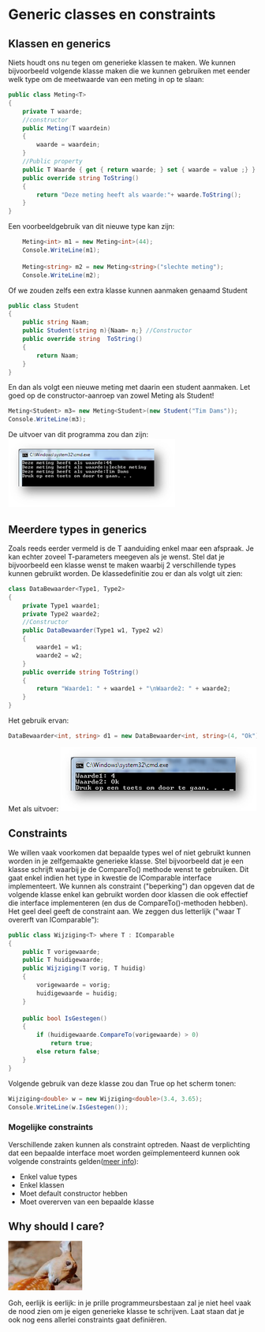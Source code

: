 # Generic classes en constraints

## Klassen en generics

Niets houdt ons nu tegen om generieke klassen te maken. We kunnen bijvoorbeeld volgende klasse maken die we kunnen gebruiken met eender welk type om de meetwaarde van een meting in op te slaan:

```csharp
public class Meting<T>
{
    private T waarde;
    //constructor
    public Meting(T waardein)
    {
        waarde = waardein;
    }
    //Public property
    public T Waarde { get { return waarde; } set { waarde = value ;} }
    public override string ToString()
    {
        return "Deze meting heeft als waarde:"+ waarde.ToString();
    }
}
```

Een voorbeeldgebruik van dit nieuwe type kan zijn:

```csharp
    Meting<int> m1 = new Meting<int>(44);
    Console.WriteLine(m1);

    Meting<string> m2 = new Meting<string>("slechte meting");
    Console.WriteLine(m2);
```

Of we zouden zelfs een extra klasse kunnen aanmaken genaamd Student

```csharp
public class Student
{
    public string Naam;
    public Student(string n){Naam= n;} //Constructor
    public override string  ToString()
    {
        return Naam;
    }
}
```

En dan als volgt een nieuwe meting met daarin een student aanmaken. Let goed op de constructor-aanroep van zowel Meting als Student!

```csharp
Meting<Student> m3= new Meting<Student>(new Student("Tim Dams"));
Console.WriteLine(m3);
```

De uitvoer van dit programma zou dan zijn: ![](../../.gitbook/assets/generics1.png)

## Meerdere types in generics

Zoals reeds eerder vermeld is de T aanduiding enkel maar een afspraak. Je kan echter zoveel T-parameters meegeven als je wenst. Stel dat je bijvoorbeeld een klasse wenst te maken waarbij 2 verschillende types kunnen gebruikt worden. De klassedefinitie zou er dan als volgt uit zien:

```csharp
class DataBewaarder<Type1, Type2>
{
    private Type1 waarde1;
    private Type2 waarde2;
    //Constructor
    public DataBewaarder(Type1 w1, Type2 w2)
    {
        waarde1 = w1;
        waarde2 = w2;
    }
    public override string ToString()
    {
        return "Waarde1: " + waarde1 + "\nWaarde2: " + waarde2;
    }
}
```

Het gebruik ervan:

```csharp
DataBewaarder<int, string> d1 = new DataBewaarder<int, string>(4, "Ok");
```

Met als uitvoer: ![](../../.gitbook/assets/generics2.png)

## Constraints

We willen vaak voorkomen dat bepaalde types wel of niet gebruikt kunnen worden in je zelfgemaakte generieke klasse. Stel bijvoorbeeld dat je een klasse schrijft waarbij je de CompareTo\(\) methode wenst te gebruiken. Dit gaat enkel indien het type in kwestie de IComparable interface implementeert. We kunnen als constraint \("beperking"\) dan opgeven dat de volgende klasse enkel kan gebruikt worden door klassen die ook effectief die interface implementeren \(en dus de CompareTo\(\)-methoden hebben\). Het geel deel geeft de constraint aan. We zeggen dus letterlijk \("waar T overerft van IComparable"\):

```csharp
public class Wijziging<T> where T : IComparable
{
    public T vorigewaarde;
    public T huidigewaarde;
    public Wijziging(T vorig, T huidig)
    {
        vorigewaarde = vorig;
        huidigewaarde = huidig;
    }

    public bool IsGestegen()
    {
        if (huidigewaarde.CompareTo(vorigewaarde) > 0)
            return true;
        else return false;
    }
}
```

Volgende gebruik van deze klasse zou dan True op het scherm tonen:

```csharp
Wijziging<double> w = new Wijziging<double>(3.4, 3.65);
Console.WriteLine(w.IsGestegen());
```

### Mogelijke constraints

Verschillende zaken kunnen als constraint optreden. Naast de verplichting dat een bepaalde interface moet worden geïmplementeerd kunnen ook volgende constraints gelden\([meer info](https://docs.microsoft.com/en-us/dotnet/csharp/programming-guide/generics/constraints-on-type-parameters)\):

* Enkel value types
* Enkel klassen
* Moet default constructor hebben
* Moet overerven van een bepaalde klasse

## Why should I care?

![](../../.gitbook/assets/care.jpg)

Goh, eerlijk is eerlijk: in je prille programmeursbestaan zal je niet heel vaak de nood zien om je eigen generieke klasse te schrijven. Laat staan dat je ook nog eens allerlei constraints gaat definiëren.

